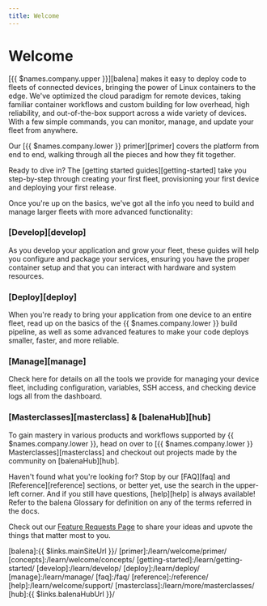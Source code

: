 ```yaml
---
title: Welcome
---
```


# Welcome

[{{ $names.company.upper }}][balena] makes it easy to deploy code to fleets of connected devices, bringing the power of Linux containers to the edge. We've optimized the cloud paradigm for remote devices, taking familiar container workflows and custom building for low overhead, high reliability, and out-of-the-box support across a wide variety of devices. With a few simple commands, you can monitor, manage, and update your fleet from anywhere.

Our [{{ $names.company.lower }} primer][primer] covers the platform from end to end, walking through all the pieces and how they fit together.

Ready to dive in? The [getting started guides][getting-started] take you step-by-step through creating your first fleet, provisioning your first device and deploying your first release.

Once you're up on the basics, we've got all the info you need to build and manage larger fleets with more advanced functionality:

### [Develop][develop]

As you develop your application and grow your fleet, these guides will help you configure and package your services, ensuring you have the proper container setup and that you can interact with hardware and system resources.

### [Deploy][deploy]

When you're ready to bring your application from one device to an entire fleet, read up on the basics of the {{ $names.company.lower }} build pipeline, as well as some advanced features to make your code deploys smaller, faster, and more reliable.

### [Manage][manage]

Check here for details on all the tools we provide for managing your device fleet, including configuration, variables, SSH access, and checking device logs all from the dashboard.

### [Masterclasses][masterclass] & [balenaHub][hub]

To gain mastery in various products and workflows supported by {{ $names.company.lower }}, head on over to [{{ $names.company.lower }} Masterclasses][masterclass] and checkout out projects made by the community on [balenaHub][hub]. 

Haven't found what you're looking for? Stop by our [FAQ][faq] and [Reference][reference] sections, or better yet, use the search in the upper-left corner. And if you still have questions, [help][help] is always available! Refer to the balena Glossary for definition on any of the terms referred in the docs.

Check out our [Feature Requests Page](https://forums.balena.io/c/feature-requests/96) to share your ideas and upvote the things that matter most to you.

[balena]:{{ $links.mainSiteUrl }}/
[primer]:/learn/welcome/primer/
[concepts]:/learn/welcome/concepts/
[getting-started]:/learn/getting-started/
[develop]:/learn/develop/
[deploy]:/learn/deploy/
[manage]:/learn/manage/
[faq]:/faq/
[reference]:/reference/
[help]:/learn/welcome/support/
[masterclass]:/learn/more/masterclasses/
[hub]:{{ $links.balenaHubUrl }}/
